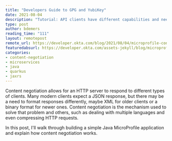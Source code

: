 ```yaml
---
title: "Developers Guide to GPG and YubiKey"
date: 2021-08-04
description: "Tutorial: API clients have different capabilities and needs! Learn how to make your server select the correct languages, media types, and compression!"
type: post
author: bdemers
reading_time: "111"
layout: remotepost
remote_url: https://developer.okta.com/blog/2021/08/04/microprofile-content-negotiation
featuredabsurl: https://developer.okta.com/assets-jekyll/blog/microprofile-content-negotiation/social-5fe6b3d9441cde6dd3e967e7d21d3a2bc37e6d9f8ed19c3a412c77e944ac05fa.png
categories:
- content-negotiation
- microservices
- java
- quarkus
- jaxrs
---
```


Content negotiation allows for an HTTP server to respond to different types of clients. Many modern clients expect a JSON response, but there may be a need to format responses differently, maybe XML for older clients or a binary format for newer ones. Content negotiation is the mechanism used to solve that problem and others, such as dealing with multiple languages and even compressing HTTP requests.

In this post, I'll walk through building a simple Java MicroProfile application and explain how content negotiation works.
